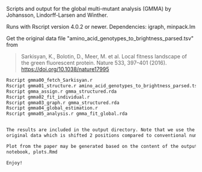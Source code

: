 Scripts and output for the global multi-mutant analysis (GMMA) by Johansson, Lindorff-Larsen and Winther.

Runs with Rscript version 4.0.2 or newer. 
Dependencies: igraph, minpack.lm

Get the original data file "amino_acid_genotypes_to_brightness_parsed.tsv" from
> Sarkisyan, K., Bolotin, D., Meer, M. et al. Local fitness landscape of the green fluorescent protein.
> Nature 533, 397–401 (2016). https://doi.org/10.1038/nature17995

```bash
Rscript gmma00_fetch_Sarkisyan.r
Rscript gmma01_structure.r amino_acid_genotypes_to_brightness_parsed.tsv
Rscript gmma_assign.r gmma_structured.rda
Rscript gmma02_fit_individual.r
Rscript gmma03_graph.r gmma_structured.rda
Rscript gmma04_global_estimation.r
Rscript gmma05_analysis.r gmma_fit_global.rda


The results are included in the output directory. Note that we use the residue numbering of the
original data which is shifted 2 positions compared to conventional numbering (uniprot, fpbase.org, etc).

Plot from the paper may be generated based on the content of the output directory using R-Studio
notebook, plots.Rmd

Enjoy!
